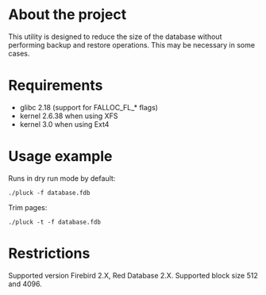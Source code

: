 # About the project
This utility is designed to reduce the size of the database without performing backup and restore operations. This may be necessary in some cases.


# Requirements
* glibс 2.18 (support for FALLOC_FL_* flags)
* kernel 2.6.38 when using XFS
* kernel 3.0 when using Ext4

# Usage example
Runs in dry run mode by default:

    ./pluck -f database.fdb

Trim pages:

    ./pluck -t -f database.fdb

# Restrictions
Supported version Firebird 2.X, Red Database 2.X.
Supported block size 512 and 4096.
